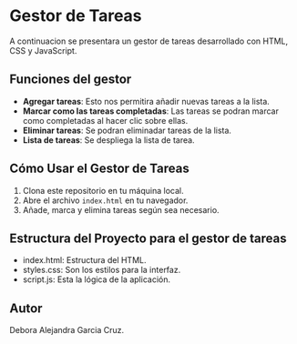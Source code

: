 # Gestor de Tareas

A continuacion se presentara un gestor de tareas desarrollado con HTML, CSS y JavaScript.

## Funciones del gestor

- **Agregar tareas**: Esto nos permitira añadir nuevas tareas a la lista.
- **Marcar como las tareas completadas**: Las tareas se podran marcar como completadas al hacer clic sobre ellas.
- **Eliminar tareas**: Se podran eliminadar tareas de la lista.
- **Lista de tareas**: Se despliega la lista de tarea.

## Cómo Usar el Gestor de Tareas

1. Clona este repositorio en tu máquina local.
2. Abre el archivo `index.html` en tu navegador.
3. Añade, marca y elimina tareas según sea necesario.

## Estructura del Proyecto para el gestor de tareas

- index.html: Estructura del HTML.
- styles.css: Son los estilos para la interfaz.
- script.js: Esta la lógica de la aplicación.

## Autor

Debora Alejandra Garcia Cruz.
